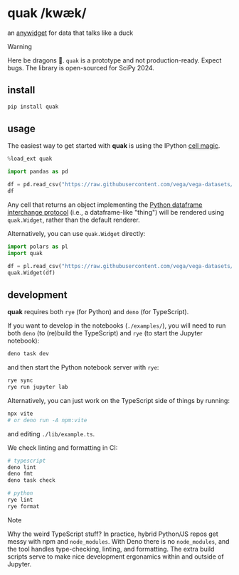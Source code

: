# quak /kwæk/

an [anywidget](https://github.com/manzt/anywidget) for data that talks like a
duck

> [!WARNING]
> Here be dragons 🐉. `quak` is a prototype and not production-ready. Expect bugs.
> The library is open-sourced for SciPy 2024.

## install

```sh
pip install quak
```

## usage

The easiest way to get started with **quak** is using the IPython
[cell magic](https://ipython.readthedocs.io/en/stable/interactive/magics.html).

```python
%load_ext quak
```

```python
import pandas as pd

df = pd.read_csv("https://raw.githubusercontent.com/vega/vega-datasets/main/data/airports.csv")
df
```

Any cell that returns an object implementing the
[Python dataframe interchange protocol](https://data-apis.org/dataframe-protocol/latest/purpose_and_scope.html)
(i.e., a dataframe-like "thing") will be rendered using `quak.Widget`, rather
than the default renderer.

Alternatively, you can use `quak.Widget` directly:

```python
import polars as pl
import quak

df = pl.read_csv("https://raw.githubusercontent.com/vega/vega-datasets/main/data/airports.csv")
quak.Widget(df)
```

## development

**quak** requires both `rye` (for Python) and `deno` (for TypeScript).

If you want to develop in the notebooks (`./examples/`), you will need to run
both `deno` (to (re)build the TypeScript) and `rye` (to start the Jupyter
notebook):

```sh
deno task dev
```

and then start the Python notebook server with `rye`:

```sh
rye sync
rye run jupyter lab
```

Alternatively, you can just work on the TypeScript side of things by running:

```sh
npx vite
# or deno run -A npm:vite
```

and editing `./lib/example.ts`.

We check linting and formatting in CI:

```sh
# typescript
deno lint
deno fmt
deno task check

# python
rye lint
rye format
```

> [!NOTE]
> Why the weird TypeScript stuff? In practice, hybrid Python/JS repos get messy
> with npm and `node_modules`. With Deno there is no `node_modules`, and the
> tool handles type-checking, linting, and formatting. The extra build scripts
> serve to make nice development ergonamics within and outside of Jupyter.
